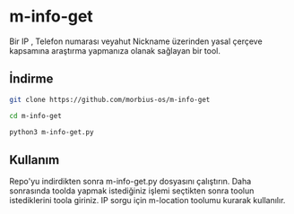 # m-info-get

Bir IP , Telefon numarası veyahut Nickname üzerinden yasal çerçeve kapsamına araştırma yapmanıza olanak sağlayan bir tool.

## İndirme 

```bash
git clone https://github.com/morbius-os/m-info-get

cd m-info-get

python3 m-info-get.py 
```

## Kullanım

Repo'yu indirdikten sonra m-info-get.py dosyasını çalıştırın. Daha sonrasında toolda yapmak istediğiniz işlemi seçtikten sonra toolun istediklerini toola giriniz. IP sorgu için m-location toolumu kurarak kullanılır.
